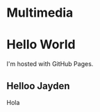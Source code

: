 # Multimedia
<!DOCTYPE html>
</html>
<body>
<h1>Hello World</h1>
<p>I'm hosted with GitHub Pages.</p>
</body>
</html>
<!DOCTYPE html>
</html>
<body>
  <h2>Helloo Jayden</h1>
 
 </body>
</html>
Hola
